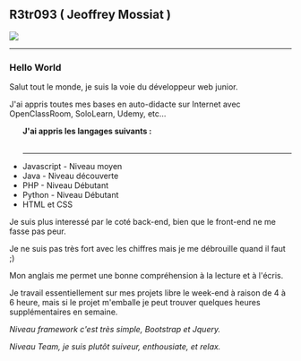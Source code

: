 <h2> R3tr093 ( Jeoffrey Mossiat ) </h2>
<img src ="https://avatars0.githubusercontent.com/u/46376410?s=400&u=f24602c9c01b913b972d268bf6f88f5cf1a08dc9&v=4"></img>
<hr>

<h3> Hello World </h3>

<p> Salut tout le monde, je suis la voie du développeur web junior. </p>

<p> J'ai appris toutes mes bases en auto-didacte sur Internet avec OpenClassRoom, SoloLearn, Udemy, etc...</p>

<ul><strong>J'ai appris les langages suivants :</strong><br><br><hr>
  
  <li>Javascript - Niveau moyen </li>
  <li>Java - Niveau découverte </li>
  <li>PHP - Niveau Débutant </li>
  <li>Python - Niveau Débutant</li>
  <li>HTML et CSS </li>
  
  
  </ul>
  
  <p> Je suis plus interessé par le coté back-end, bien que le front-end ne me fasse pas peur. </p>
  
  <p> Je ne suis pas très fort avec les chiffres mais je me débrouille quand il faut ;) </p>
  
  <p> Mon anglais me permet une bonne compréhension à la lecture et à l'écris.</p>
  
  <p> Je travail essentiellement sur mes projets libre le week-end à raison de 4 à 6 heure, mais si le projet m'emballe je peut trouver quelques heures supplémentaires en semaine.</p>
  
  <p><em> Niveau framework c'est très simple, Bootstrap et Jquery.</em></p>
  
  <p><em> Niveau Team, je suis plutôt suiveur, enthousiate, et relax.</em></p>
  
